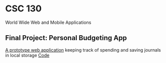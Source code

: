 # CSC 130
World Wide Web and Mobile Applications

## Final Project: Personal Budgeting App
[A prototype web application](https://studentweb.uvic.ca/~belina0910/CSC130/project/project2.html) keeping track of spending and saving journals in local storage
[Code](https://github.com/BelinaJang/CSC-130/tree/main/project)
